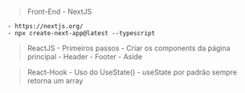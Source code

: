 > Front-End - NextJS

    - https://nextjs.org/
    - npx create-next-app@latest --typescript

> ReactJS
    - Primeiros passos
    - Criar os components da página principal
        - Header
        - Footer
        - Aside

> React-Hook
    - Uso do UseState()
        - useState por padrão sempre retorna um array
